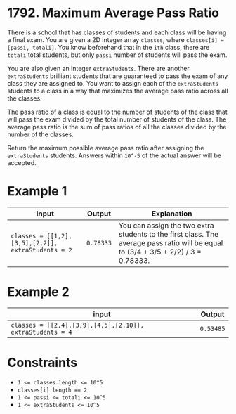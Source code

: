 # 1792. Maximum Average Pass Ratio

There is a school that has classes of students and each class will be having a final exam. You are given a 2D integer array `classes`, where `classes[i] = [passi, totali]`. You know beforehand that in the `ith` class, there are `totali` total students, but only `passi` number of students will pass the exam.

You are also given an integer `extraStudents`. There are another `extraStudents` brilliant students that are guaranteed to pass the exam of any class they are assigned to. You want to assign each of the `extraStudents` students to a class in a way that maximizes the average pass ratio across all the classes.

The pass ratio of a class is equal to the number of students of the class that will pass the exam divided by the total number of students of the class. The average pass ratio is the sum of pass ratios of all the classes divided by the number of the classes.

Return the maximum possible average pass ratio after assigning the `extraStudents` students. Answers within `10^-5` of the actual answer will be accepted.

# Example 1

| input                                              | Output    | Explanation                                                                                                                        |
|----------------------------------------------------|-----------|------------------------------------------------------------------------------------------------------------------------------------|
| `classes = [[1,2],[3,5],[2,2]], extraStudents = 2` | `0.78333` | You can assign the two extra students to the first class. The average pass ratio will be equal to (3/4 + 3/5 + 2/2) / 3 = 0.78333. |

# Example 2

| input                                                     | Output    |
|-----------------------------------------------------------|-----------|
| `classes = [[2,4],[3,9],[4,5],[2,10]], extraStudents = 4` | `0.53485` |

# Constraints

- `1 <= classes.length <= 10^5`
- `classes[i].length == 2`
- `1 <= passi <= totali <= 10^5`
- `1 <= extraStudents <= 10^5`